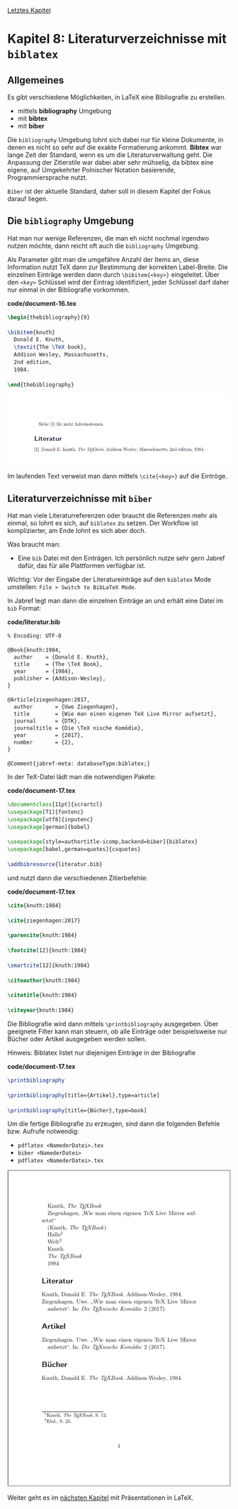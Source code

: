 [Letztes Kapitel](Kapitel7.md)

# Kapitel 8: Literaturverzeichnisse mit ``biblatex``

## Allgemeines

Es gibt verschiedene Möglichkeiten, in LaTeX eine Bibliografie zu erstellen. 

* mittels **bibliography** Umgebung
* mit **bibtex**
* mit **biber**

Die ``bibliography`` Umgebung lohnt sich dabei nur für kleine Dokumente, in denen es nicht so sehr auf die exakte Formatierung ankommt. **Bibtex** war lange Zeit der Standard, wenn es um die Literaturverwaltung geht. Die Anpassung der Zitierstile war dabei aber sehr mühselig, da bibtex eine eigene, auf Umgekehrter Polnischer Notation basierende, Programmiersprache nutzt.

``Biber`` ist der aktuelle Standard, daher soll in diesem Kapitel der Fokus darauf liegen.

## Die ``bibliography`` Umgebung

Hat man nur wenige Referenzen, die man eh nicht nochmal irgendwo nutzen möchte, dann reicht oft auch die ``bibliography`` Umgebung.

Als Parameter gibt man die umgefähre Anzahl der Items an, diese Information nutzt TeX dann zur Bestimmung der korrekten Label-Breite. Die einzelnen Einträge werden dann durch ``\bibitem{<key>}`` eingeleitet. Über den ``<key>`` Schlüssel wird der Eintrag identifiziert, jeder Schlüssel darf daher nur einmal in der Bibliografie vorkommen.

**code/document-16.tex**

```latex
\begin{thebibliography}{9}

\bibitem{knuth}
  Donald E. Knuth,
  \textit{The \TeX book},
  Addison Wesley, Massachusetts,
  2nd edition,
  1984.

\end{thebibliography}
```

![document-16.png](code/document-16.png)

Im laufenden Text verweist man dann mittels ``\cite{<key>}`` auf die Eintröge.

## Literaturverzeichnisse mit ``biber``

Hat man viele Literaturreferenzen oder braucht die Referenzen mehr als einmal, so lohnt es sich, auf ``biblatex`` zu setzen. Der Workflow ist komplizierter, am Ende lohnt es sich aber doch.

Was braucht man:

* Eine ``bib`` Datei mit den Einträgen. Ich persönlich nutze sehr gern Jabref dafür, das für alle Plattformen verfügbar ist. 

Wichtig: Vor der Eingabe der Literatureinträge auf den ``biblatex`` Mode umstellen: ``File > Switch to BibLaTeX Mode``.

In Jabref legt man dann die einzelnen Einträge an und erhält eine Datei im ``bib`` Format:

**code/literatur.bib**

```
% Encoding: UTF-8

@Book{knuth:1984,
  author    = {Donald E. Knuth},
  title     = {The \TeX Book},
  year      = {1984},
  publisher = {Addison-Wesley},
}

@Article{ziegenhagen:2017,
  author       = {Uwe Ziegenhagen},
  title        = {Wie man einen eigenen TeX Live Mirror aufsetzt},
  journal      = {DTK},
  journaltitle = {Die \TeX nische Komödie},
  year         = {2017},
  number       = {2},
}

@Comment{jabref-meta: databaseType:biblatex;}
```

In der TeX-Datei lädt man die notwendigen Pakete:

**code/document-17.tex**

```latex
\documentclass[11pt]{scrartcl}
\usepackage[T1]{fontenc}
\usepackage[utf8]{inputenc}
\usepackage[german]{babel}

\usepackage[style=authortitle-icomp,backend=biber]{biblatex}
\usepackage[babel,german=quotes]{csquotes}

\addbibresource{literatur.bib}

```

und nutzt dann die verschiedenen Zitierbefehle:

**code/document-17.tex**

```latex
\cite{knuth:1984}

\cite{ziegenhagen:2017}

\parencite{knuth:1984}

\footcite[12]{knuth:1984}

\smartcite[12]{knuth:1984}

\citeauthor{knuth:1984}

\citetitle{knuth:1984}

\citeyear{knuth:1984}
```

Die Bibliografie wird dann mittels ``\printbibliography`` ausgegeben. Über geeignete Filter kann man steuern, ob alle Einträge oder beispielsweise nur Bücher oder Artikel ausgegeben werden sollen.

Hinweis: Biblatex listet nur diejenigen Einträge in der Bibliografie 

**code/document-17.tex**

```latex
\printbibliography 

\printbibliography[title={Artikel},type=article]

\printbibliography[title={Bücher},type=book]
```

Um die fertige Bibliografie zu erzeugen, sind dann die folgenden Befehle bzw. Aufrufe notwendig:

* ``pdflatex <NamederDatei>.tex``
* ``biber <NamederDatei>``
* ``pdflatex <NamederDatei>.tex``

![document-17.png](code/document-17.png)

Weiter geht es im [nächsten Kapitel](Kapitel9.md) mit Präsentationen in LaTeX.